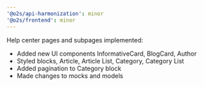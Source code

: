 ```yaml
---
'@o2s/api-harmonization': minor
'@o2s/frontend': minor
---
```


Help center pages and subpages implemented:

- Added new UI components InformativeCard, BlogCard, Author
- Styled blocks, Article, Article List, Category, Category List
- Added pagination to Category block
- Made changes to mocks and models
